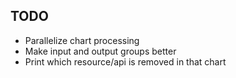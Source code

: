 ## TODO

- Parallelize chart processing
- Make input and output groups better
- Print which resource/api is removed in that chart


